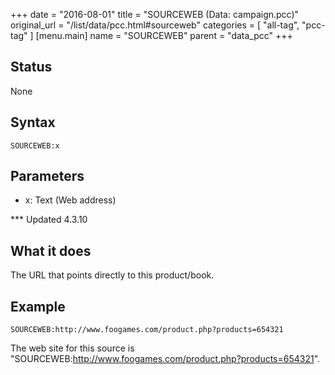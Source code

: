 +++
date = "2016-08-01"
title = "SOURCEWEB (Data: campaign.pcc)"
original_url = "/list/data/pcc.html#sourceweb"
categories = [ "all-tag", "pcc-tag" ]
[menu.main]
    name = "SOURCEWEB"
    parent = "data_pcc"
+++

## Status

None

## Syntax

`SOURCEWEB:x`

## Parameters

-   x: Text (Web address)



<span id="sourceweb"></span> \*\*\* Updated 4.3.10

What it does
------------

The URL that points directly to this product/book.

Example
-------

`SOURCEWEB:http://www.foogames.com/product.php?products=654321`

The web site for this source is
"SOURCEWEB:http://www.foogames.com/product.php?products=654321".

